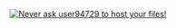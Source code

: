 [![Never ask user94729 to host your files!](https://zy4n.com/files/stats.svg)](https://zy4n.com/files/stats.svg)
